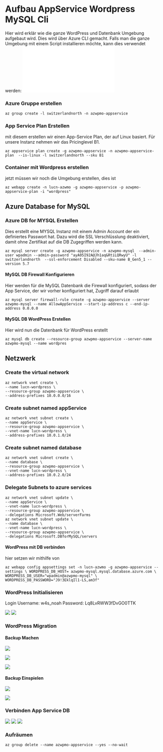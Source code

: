 # Aufbau AppService Wordpress MySQL Cli

Hier wird erklär wie die ganze WordPress und Datenbank Umgebung aufgebaut wird. Dies wird über Azure CLI gemacht. Falls man die ganze Umgebung mit einem Script installieren möchte, kann dies verwendet werden: ![](Script/WordPressOnAzure.sh)

### Azure Gruppe erstellen

```
az group create -l switzerlandnorth -n azwpmo-appservice
```

### App Service Plan Erstellen
mit diesem erstellen wir einen App-Service Plan, der auf Linux basiert. Für unsere Instanz nehmen wir das Pricinglevel B1. 
```
az appservice plan create -g azwpmo-appservice -n azwpmo-appservice-plan  --is-linux -l switzerlandnorth --sku B1
```

### Container mit Wordpress erstellen
jetzt müssen wir noch die Umgebung erstellen, dies ist 
```
az webapp create -n lucn-azwmo -g azwpmo-appservice -p azwpmo-appservice-plan -i "wordpress"
```

## Azure Database for MySQL


### Azure DB for MYSQL Erstellen

Dies erstellt eine MYSQL Instanz mit einem Admin Account der ein definiertes Passwort hat. Dazu wird die SSL Verschlüsslung deaktiviert, damit ohne Zertifikat auf die DB Zugegriffen werden kann.
```
az mysql server create -g azwpmo-appservice -n azwpmo-mysql  --admin-user wpadmin --admin-password "ayA05I92A@Jh1aq&RtiLQRwyU" -l switzerlandnorth  --ssl-enforcement Disabled --sku-name B_Gen5_1 --version 5.7
```

#### MySQL DB Firewall Konfigurieren

Hier werden für die MySQL Datenbank die Firewall konfiguriert, sodass der App Service, der wir vorher konfiguriert hat, Zugriff darauf erlaubt
```
az mysql server firewall-rule create -g azwpmo-appservice --server azwpmo-mysql --name AllowAppService --start-ip-address c --end-ip-address 0.0.0.0
```

#### MySQL DB WordPress Erstellen

Hier wird nun die Datenbank für WordPress erstellt
```
az mysql db create --resource-group azwpmo-appservice --server-name azwpmo-mysql --name wordpres
```

## Netzwerk


### Create the virtual network

```
az network vnet create \   
--name lucn-wordpress \   
--resource-group azwpmo-appservice \   
--address-prefixes 10.0.0.0/16
```

### Create subnet named appService


```
az network vnet subnet create \   
--name appService \   
--resource-group azwpmo-appservice \ 
--vnet-name lucn-wordpress \   
--address-prefixes 10.0.1.0/24 
```

### Create subnet named database

```
az network vnet subnet create \
--name database \
--resource-group azwpmo-appservice \
--vnet-name lucn-wordpress \
--address-prefixes 10.0.2.0/24 
```

### Delegate Subnets to azure services 

```
az network vnet subnet update \
--name appService \
--vnet-name lucn-wordpress \
--resource-group azwpmo-appservice \
--delegations Microsoft.Web/serverFarms 
az network vnet subnet update \
--name database \ 
--vnet-name lucn-wordpress \
--resource-group azwpmo-appservice \
--delegations Microsoft.DBforMySQL/servers
```
#### WordPress mit DB verbinden
hier setzen wir mithilfe von 

```
az webapp config appsettings set -n lucn-azwmo -g azwpmo-appservice --settings \ WORDPRESS_DB_HOST= azwpmo-mysql.mysql.database.azure.com \
WORDPRESS_DB_USER="wpadmin@azwpmo-mysql" \ 
WORDPRESS_DB_PASSWORD="J9!3EklqIl1-LS,am3f"
```


### WordPress Initialisieren

Login 
Username: w4s_noah
Password: Lq8LvRWW3fDvGO0TTK

![](attachments/Pasted%20image%2020230711110458.png)
![](attachments/Pasted%20image%2020230711111246.png)

### WordPress Migration
#### Backup Machen
![](attachments/Pasted%20image%2020230711121207.png)

![](attachments/Pasted%20image%2020230711121104.png)


![](attachments/Pasted%20image%2020230711121253.png)



#### Backup Einspielen

![](attachments/Pasted%20image%2020230711121342.png)

![](attachments/Pasted%20image%2020230711121402.png)















### Verbinden App Service DB
![](attachments/Pasted%20image%2020230705215022.png)
![](attachments/Pasted%20image%2020230705215038.png)
![](attachments/Pasted%20image%2020230711104806.png)
### Aufräumen

```
az group delete --name azwpmo-appservice --yes --no-wait
```


